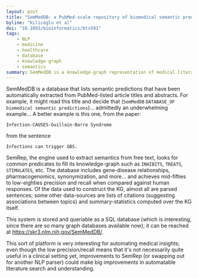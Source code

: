 ```yaml
---
layout: post
title: "SemMedDB: a PubMed-scale repository of biomedical semantic predications"
byline: "Kilicoglu et al"
doi: "10.1093/bioinformatics/bts591"
tags:
    - NLP
    - medicine
    - healthcare
    - database
    - knowledge-graph
    - semantics
summary: SemMedDB is a knowledge-graph representation of medical literature that has been automatically extracted from PubMed article listings and the cross-citations between them.
---
```


SemMedDB is a database that lists semantic predictions that have been automatically extracted from PubMed-listed article titles and abstracts. For example, it might read this title and decide that (`SemMedDB` `DATABASE_OF` `biomedical semantic predictions`)... admittedly an underwhelming example... A better example is this one, from the paper:

```
Infection-CAUSES-Guillain-Barre Syndrome
```
from the sentence
```
Infections can trigger GBS.
```

SemRep, the engine used to extract semantics from free text, looks for common predicates to fill its knowledge-graph such as `INHIBITS`, `TREATS`, `STIMULATES`, etc. The database includes gene-disease relationships, pharmacogenomics, synonymization, and more... and achieves mid-fifties to low-eighties precision and recall when compared against human responses. Of the data used to construct the KG, almost all are parsed sentences; some other data-sources are lists of citations (suggesting associations between topics) and summary-statistics computed over the KG itself.

This system is stored and queriable as a SQL database (which is interesting, since there are so many graph databases available now); it can be reached at https://skr3.nlm.nih.gov/SemMedDB/.

This sort of platform is very interesting for automating medical insights; even though the low precision/recall means that it's not necessarily quite useful in a clinical setting yet, improvements to SemRep (or swapping out for another NLP parser) could make big improvements in automatable literature search and understanding.
